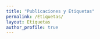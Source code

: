 ```yaml
---
title: "Publicaciones y Etiquetas"
permalink: /Etiquetas/
layout: Etiquetas
author_profile: true
---
```

